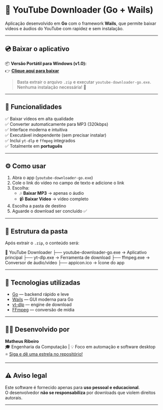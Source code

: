 # 🎵 YouTube Downloader (Go + Wails)

Aplicação desenvolvido em **Go** com o framework **Wails**, que permite baixar vídeos e áudios do YouTube com rapidez e sem instalação.

---

## 💿 Baixar o aplicativo

📦 **Versão Portátil para Windows (v1.0):**  
👉 [**Clique aqui para baixar**]([https://github.com/Matheusr77/youtube-downloader-go/releases/latest/download/YouTube-Downloader-Windows.zip](https://github.com/Matheusr77/YouTube-Download-GO/releases/download/v1.0.0/YouTube.Downloader.zip))

> Basta extrair o arquivo `.zip` e executar `youtube-downloader-go.exe`.  
> Nenhuma instalação necessária! 🚀

---

## 🧰 Funcionalidades

✅ Baixar vídeos em alta qualidade  
✅ Converter automaticamente para MP3 (320kbps)  
✅ Interface moderna e intuitiva  
✅ Executável independente (sem precisar instalar)  
✅ Inclui `yt-dlp` e `ffmpeg` integrados  
✅ Totalmente em **português**

---

## ⚙️ Como usar

1. Abra o app (`youtube-downloader-go.exe`)
2. Cole o link do vídeo no campo de texto e adicione o link
3. Escolha:
   - 🎶 **Baixar MP3** → apenas o áudio  
   - 📹 **Baixar Vídeo** → vídeo completo
4. Escolha a pasta de destino  
5. Aguarde o download ser concluído ✅

---

## 📂 Estrutura da pasta

Após extrair o `.zip`, o conteúdo será:

📁 YouTube Downloader
├── youtube-downloader-go.exe → Aplicativo principal
├── yt-dlp.exe → Ferramenta de download
├── ffmpeg.exe → Conversor de áudio/vídeo
├── appicon.ico → Ícone do app

---

## 🧱 Tecnologias utilizadas

- [Go](https://go.dev/) — backend rápido e leve  
- [Wails](https://wails.io/) — GUI moderna para Go  
- [yt-dlp](https://github.com/yt-dlp/yt-dlp) — engine de download  
- [FFmpeg](https://ffmpeg.org/) — conversão de mídia  

---

## 👨‍💻 Desenvolvido por

**Matheus Ribeiro**  
🎓 Engenharia da Computação | 💡 Foco em automação e software desktop  
⭐ [Siga e dê uma estrela no repositório!](https://github.com/Matheusr77/youtube-downloader-go)

---

## ⚠️ Aviso legal

Este software é fornecido apenas para **uso pessoal e educacional**.  
O desenvolvedor **não se responsabiliza** por downloads que violem direitos autorais.

---

